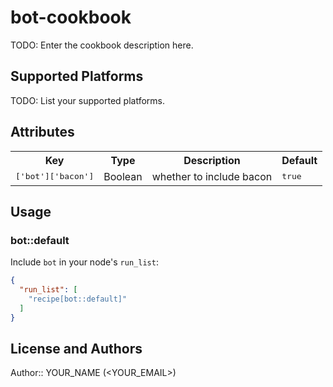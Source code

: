 # bot-cookbook

TODO: Enter the cookbook description here.

## Supported Platforms

TODO: List your supported platforms.

## Attributes

<table>
  <tr>
    <th>Key</th>
    <th>Type</th>
    <th>Description</th>
    <th>Default</th>
  </tr>
  <tr>
    <td><tt>['bot']['bacon']</tt></td>
    <td>Boolean</td>
    <td>whether to include bacon</td>
    <td><tt>true</tt></td>
  </tr>
</table>

## Usage

### bot::default

Include `bot` in your node's `run_list`:

```json
{
  "run_list": [
    "recipe[bot::default]"
  ]
}
```

## License and Authors

Author:: YOUR_NAME (<YOUR_EMAIL>)
